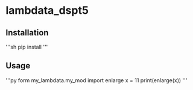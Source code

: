 # lambdata_dspt5

## Installation
'''sh
pip install
'''

## Usage

'''py
form my_lambdata.my_mod import enlarge
x = 11
print(enlarge(x))
'''
